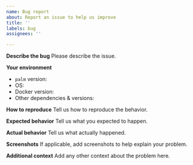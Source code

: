```yaml
---
name: Bug report
about: Report an issue to help us improve
title: ''
labels: bug
assignees: ''

---
```


**Describe the bug**
Please describe the issue.

**Your environment**
- `palm` version: 
- OS: 
- Docker version:
- Other dependencies & versions:

**How to reproduce**
Tell us how to reproduce the behavior.

**Expected behavior**
Tell us what you expected to happen.

**Actual behavior**
Tell us what actually happened.

**Screenshots**
If applicable, add screenshots to help explain your problem.

**Additional context**
Add any other context about the problem here.
